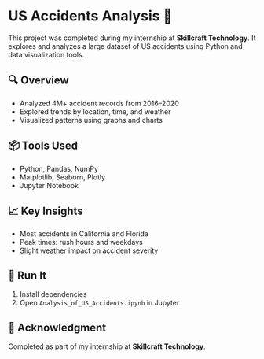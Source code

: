 # US Accidents Analysis 🚗

This project was completed during my internship at **Skillcraft Technology**. It explores and analyzes a large dataset of US accidents using Python and data visualization tools.

## 🔍 Overview

- Analyzed 4M+ accident records from 2016–2020
- Explored trends by location, time, and weather
- Visualized patterns using graphs and charts

## 📦 Tools Used

- Python, Pandas, NumPy  
- Matplotlib, Seaborn, Plotly  
- Jupyter Notebook

## 📈 Key Insights

- Most accidents in California and Florida  
- Peak times: rush hours and weekdays  
- Slight weather impact on accident severity

## 🚀 Run It

1. Install dependencies
2. Open `Analysis_of_US_Accidents.ipynb` in Jupyter

## 🙌 Acknowledgment

Completed as part of my internship at **Skillcraft Technology**.

